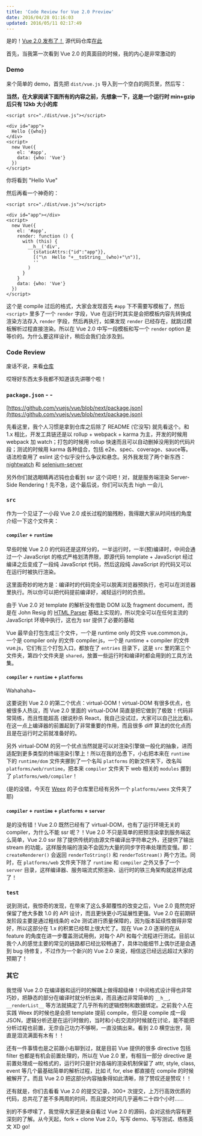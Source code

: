 ```yaml
---
title: 'Code Review for Vue 2.0 Preview'
date: 2016/04/28 01:16:03
updated: 2016/05/11 02:17:49
---
```


是的！[Vue 2.0 发布了！](http://jiongks.name/blog/announcing-vue-2/) 源代码仓库[在此](https://github.com/vuejs/vue/tree/next)

首先，当我第一次看到 Vue 2.0 的真面目的时候，我的内心是非常激动的

### Demo

来个简单的 demo，首先把 `dist/vue.js` 导入到一个空白的网页里，然后写：

**当然，在大家阅读下面所有的内容之前，先想象一下，这是一个运行时 min+gzip 后只有 12kb 大小的库**

    <script src="./dist/vue.js"></script>
    
    <div id="app">
      Hello {{who}}
    </div>
    <script>
      new Vue({
        el: '#app',
        data: {who: 'Vue'}
      })
    </script>

你将看到 "Hello Vue"

然后再看一个神奇的：

    <script src="./dist/vue.js"></script>
    
    <div id="app"></div>
    <script>
      new Vue({
        el: '#app',
        render: function () {
          with (this) {
            __h__('div',
              {staticAttrs:{"id":"app"}},
              [("\n  Hello "+__toString__(who)+"\n")],
              ''
            )
          }
        }
        data: {who: 'Vue'}
      })
    </script>

这个是 compile 过后的格式，大家会发现首先 `#app` 下不需要写模板了，然后 `<script>` 里多了一个 `render` 字段，Vue 在运行时其实是会把模板内容先转换成渲染方法存入 `render` 字段，然后再执行，如果发现 `render` 已经存在，就跳过模板解析过程直接渲染。所以在 Vue 2.0 中写一段模板和写一个 `render` option 是等价的。为什么要这样设计，稍后会我们会涉及到。

<!--more-->

### Code Review

废话不说，来看[仓库](https://github.com/vuejs/vue/tree/next)

哎呀好东西太多我都不知道该先讲哪个啦！

### `package.json` - -

[https://github.com/vuejs/vue/blob/next/package.json](https://github.com/vuejs/vue/blob/next/package.json)

先看这里，我个人习惯是拿到仓库之后除了 README (它没写) 就先看这个。和 1.x 相比，开发工具链还是以 rollup + webpack + karma 为主，开发的时候用 webpack 加 watch；打包的时候用 rollup 快速而且可以自动删掉没用到的代码片段；测试的时候用 karma 各种组合，包括 e2e、spec、coverage、sauce等。语法检查用了 eslint 这个似乎没什么争议和悬念。另外我发现了两个新东西：[nightwatch](http://nightwatchjs.org/) 和 [selenium-server](https://www.npmjs.com/package/selenium-server)

另外你们就选眼睛再迟钝也会看到 ssr 这个词吧！对，就是服务端渲染 Server-Side Rendering！先不急，这个最后说，你们可以先去 high 一会儿

### `src`

作为一个见证了一小段 Vue 2.0 成长过程的脑残粉，我得跟大家从时间线的角度介绍一下这个文件夹：

#### `compiler` + `runtime`

早些时候 Vue 2.0 的代码还是这样分的，一半运行时，一半(预)编译时，中间会通过一个 JavaScript 的格式严格划清界限，即源代码 template + JavaScript 经过编译之后变成了一段纯 JavaScript 代码，然后这段纯 JavaScript 的代码又可以在运行时被执行渲染。

这里面奇妙的地方是：编译时的代码完全可以脱离浏览器预执行，也可以在浏览器里执行。所以你可以把代码提前编译好，减轻运行时的负担。

由于 Vue 2.0 对 template 的解析没有借助 DOM 以及 fragment document，而是在 John Resig 的 [HTML Parser](https://github.com/vuejs/vue/blob/14feb83879fe32fc9c54eddf33c6c5ef2fb4e8a2/src/compiler/parser/html-parser.js) 基础上实现的，所以完全可以在任何主流的 JavaScript 环境中执行，这也为 ssr 提供了必要的基础

Vue 最早会打包生成三个文件，一个是 runtime only 的文件 vue.common.js，一个是 compiler only 的文件 compiler.js，一个是 runtime + compiler 的文件 vue.js，它们有三个打包入口，都放在了 `entries` 目录下，这是 `src` 里的第三个文件夹，第四个文件夹是 `shared`，放置一些运行时和编译时都会用到的工具方法集。

#### `compiler` + `runtime` + `platforms`

Wahahaha~

这要说到 Vue 2.0 的第二个优点：virtual-DOM！virtual-DOM 有很多优点，也被很多人热议，而 Vue 2.0 里面的 virtual-DOM 简直是把它做到了极致！代码非常简练，而且性能超高 (据说秒杀 React，我自己没试过，大家可以自己比比看)。在这一点上编译器的前置起到了非常重要的作用，而且很多 diff 算法的优化点而且是在运行时之前就准备好的。

另外 virtual-DOM 的另一个优点当然就是可以对渲染引擎做一般化的抽象，进而适配到更多类型的终端渲染引擎上！所以在我的怂恿下，小右把本来在 `runtime` 下的 `runtime/dom` 文件夹挪到了一个名叫 `platforms` 的新文件夹下，改名叫 `platforms/web/runtime`，把本来 `compiler` 文件夹下 web 相关的 `modules` 挪到了 `platforms/web/compiler`！

(是的没错，今天在 [Weex](http://alibaba.github.io/weex/) 的子仓库里已经有另外一个 `platforms/weex` 文件夹了耶)

#### `compiler` + `runtime` + `platforms` + `server`

是的没有错！Vue 2.0 既然已经有了 virtual-DOM，也有了运行环境无关的 compiler，为什么不能 ssr 呢？！Vue 2.0 不只是简单的把预渲染拿到服务端这么简单，Vue 2.0 ssr 除了提供传统的由源文件编译出字符串之外，还提供了输出 stream 的功能，这样服务端的渲染不会因为大量的同步字符串处理而变慢。即：`createRenderer()` 会返回 `renderToString()` 和 `renderToStream()` 两个方法。同时，在 `platforms/web` 文件夹下除了 `runtime` 和 `compiler` 之外又多了一个 `server` 目录，这样编译器、服务端流式预渲染、运行时的铁三角架构就这样达成了！

### `test`

说到测试，我惊奇的发现，在带来了这么多颠覆性的改变之后，Vue 2.0 竟然完好保留了绝大多数 1.0 的 API 设计，而且更快更小巧延展性更强。Vue 2.0 在前期研发阶段主要是通过粗线条的 e2e 测试进行质量保障的，因为版本延续性做得非常好，所以这部分在 1.x 的积累已经帮上很大忙了。现在 Vue 2.0 逐渐的在从 feature 的角度在进一步覆盖测试用例，对每个 API 和每个流程进行测试。目前以我个人的感觉主要的常见的链路都已经比较畅通了，具体功能细节上偶尔还是会遇到 bug 待修复，不过作为一个新兴的 Vue 2.0 来说，相信这已经远远超过大家的预期了！

### 其它

我觉得 Vue 2.0 在编译器和运行时的解耦上做得超级棒！中间格式设计得也非常巧妙，把静态的部分在编译时就分析出来，而且通过非常简单的 `__h__`, `__renderList__` 等方法就搞定了几乎所有的逻辑控制和数据绑定。之前我个人在实践 Weex 的时候也是会把 template 提前 compile，但只是 compile 成一段 JSON，逻辑分析还是在运行时做的，当时和小右交流的时候就在讨论，能不能把分析过程也前置，无奈自己功力不够啊，一直没搞出来。看到 2.0 横空出世，简直是泪流满面有木有！！

还有一件事情也是之前跟小右聊到过，就是目前 Vue 提供的很多 directive 包括 filter 也都是有机会前置处理的，所以在 Vue 2.0 里，有相当一部分 directive 是前置处理成一般格式的，运行时只是针对各端的渲染机制保留了 attr, style, class, event 等几个最基础简单的解析过程，比如 if, for, else 都直接在 compile 的时候被解开了。而且 Vue 2.0 把这部分内容抽象得如此清晰，除了赞叹还是赞叹！！

还有就是，你们去看看 Vue 2.0 的提交记录，300+ 次提交，上万行高效优质的代码，总共花了差不多两周的时间，而且提交时间几乎遍布二十四个小时……

别的不多啰嗦了，我觉得大家还是亲自看过 Vue 2.0 的源码，会对这些内容有更深刻的了解。从今天起，fork + clone Vue 2.0，写写 demo、写写测试、练练英文 XD go!